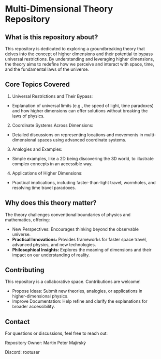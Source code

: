 # Multi-Dimensional Theory Repository
## What is this repository about?
This repository is dedicated to exploring a groundbreaking theory that delves into the concept of higher dimensions and their potential to bypass universal restrictions. By understanding and leveraging higher dimensions, the theory aims to redefine how we perceive and interact with space, time, and the fundamental laws of the universe.

## Core Topics Covered
1. Universal Restrictions and Their Bypass:

- Explanation of universal limits (e.g., the speed of light, time paradoxes) and how higher dimensions can offer solutions without breaking the laws of physics.
  
2. Coordinate Systems Across Dimensions:
- Detailed discussions on representing locations and movements in multi-dimensional spaces using advanced coordinate systems.
  
3. Analogies and Examples:
- Simple examples, like a 2D being discovering the 3D world, to illustrate complex concepts in an accessible way.
  
4. Applications of Higher Dimensions:
- Practical implications, including faster-than-light travel, wormholes, and resolving time travel paradoxes.
  
## Why does this theory matter?
The theory challenges conventional boundaries of physics and mathematics, offering:

- New Perspectives: Encourages thinking beyond the observable universe.
- **Practical Innovations:** Provides frameworks for faster space travel, advanced physics, and new technologies.
- **Philosophical Insights:** Explores the meaning of dimensions and their impact on our understanding of reality.

## Contributing

This repository is a collaborative space. Contributions are welcome!

- Propose Ideas: Submit new theories, analogies, or applications in higher-dimensional physics.
- Improve Documentation: Help refine and clarify the explanations for broader accessibility.

## Contact
For questions or discussions, feel free to reach out:

Repository Owner: Martin Peter Majirský

Discord: rootuser

